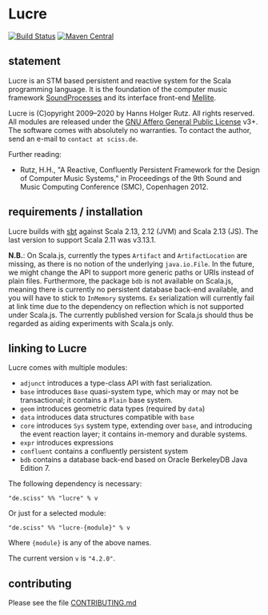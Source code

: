# Lucre

[![Build Status](https://travis-ci.org/Sciss/Lucre.svg?branch=main)](https://travis-ci.org/Sciss/Lucre)
[![Maven Central](https://maven-badges.herokuapp.com/maven-central/de.sciss/lucre_2.13/badge.svg)](https://maven-badges.herokuapp.com/maven-central/de.sciss/lucre_2.13)

## statement

Lucre is an STM based persistent and reactive system for the Scala programming language. It is the foundation
of the computer music framework [SoundProcesses](https://git.iem.at/sciss/SoundProcesses) and its
interface front-end [Mellite](https://git.iem.at/sciss/Mellite).

Lucre is (C)opyright 2009&ndash;2020 by Hanns Holger Rutz. All rights reserved. 
All modules are released under 
the [GNU Affero General Public License](https://git.iem.at/sciss/Lucre/raw/main/LICENSE) v3+.
The software comes with absolutely no warranties. To contact the author, send an e-mail to `contact at sciss.de`.

Further reading:

 - Rutz, H.H., "A Reactive, Confluently Persistent Framework for the Design of Computer Music Systems," in Proceedings
   of the 9th Sound and Music Computing Conference (SMC), Copenhagen 2012.

## requirements / installation

Lucre builds with [sbt](http://www.scala-sbt.org/) against Scala 2.13, 2.12 (JVM) and Scala 2.13 (JS).
The last version to support Scala 2.11 was v3.13.1.

__N.B.__: On Scala.js, currently the types `Artifact` and `ArtifactLocation` are missing, as there is no notion of
the underlying `java.io.File`. In the future, we might change the API to support more generic paths or URIs instead
of plain files. Furthermore, the package `bdb` is not available on Scala.js, meaning there is currently no
persistent database back-end available, and you will have to stick to `InMemory` systems. `Ex`
serialization will currently fail at link time due to the dependency on reflection which is not supported under
Scala.js. The currently published version for Scala.js should thus be regarded as aiding experiments with Scala.js
only.

## linking to Lucre

Lucre comes with multiple modules:

- `adjunct` introduces a type-class API with fast serialization.
- `base` introduces `Base` quasi-system type, which may or may not be transactional;
  it contains a `Plain` base system.
- `geom` introduces geometric data types (required by `data`)
- `data` introduces data structures compatible with `base`
- `core` introduces `Sys` system type, extending over `base`, and introducing the
  event reaction layer; it contains in-memory and durable systems.
- `expr` introduces expressions
- `confluent` contains a confluently persistent system
- `bdb` contains a database back-end based on Oracle BerkeleyDB Java Edition 7.

The following dependency is necessary:

    "de.sciss" %% "lucre" % v

Or just for a selected module:

    "de.sciss" %% "lucre-{module}" % v

Where `{module}` is any of the above names.

The current version `v` is `"4.2.0"`.

## contributing

Please see the file [CONTRIBUTING.md](CONTRIBUTING.md)

